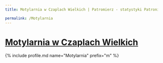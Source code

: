 ```yaml
---
title: Motylarnia w Czaplach Wielkich | Patromierz - statystyki Patronite.pl

permalink: /Motylarnia
---
```


# [Motylarnia w Czaplach Wielkich](https://patronite.pl/Motylarnia)

{% include profile.md name="Motylarnia" prefix="m" %}
